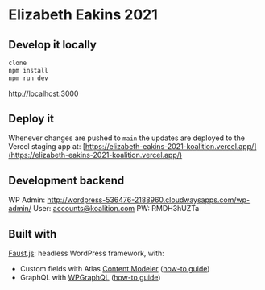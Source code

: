 # Elizabeth Eakins 2021

## Develop it locally

```bash
clone
npm install
npm run dev
```

[http://localhost:3000](http://localhost:3000)

## Deploy it

Whenever changes are pushed to ```main``` the updates are deployed to the Vercel staging app at: [https://elizabeth-eakins-2021-koalition.vercel.app/](https://elizabeth-eakins-2021-koalition.vercel.app/)

## Development backend

WP Admin: http://wordpress-536476-2188960.cloudwaysapps.com/wp-admin/
User: accounts@koalition.com
PW: RMDH3hUZTa 

## Built with

[Faust.js](https://faustjs.org/): headless WordPress framework, with:

- Custom fields with Atlas [Content Modeler](https://developers.wpengine.com/blog/what-is-atlas-content-modeler) ([how-to guide](https://faustjs.org/docs/next/guides/custom-post-types))
- GraphQL with [WPGraphQL](https://github.com/wp-graphql/wp-graphql) ([how-to guide](https://faustjs.org/docs/next/guides/fetching-data#using-the-client-to-make-queries))



